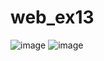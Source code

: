 # web_ex13

![image](https://github.com/user-attachments/assets/eacc47c0-c82a-4b14-9ce7-757e1113ad1e)
![image](https://github.com/user-attachments/assets/5380e230-7fe9-495b-a528-adbd0827d53b)

